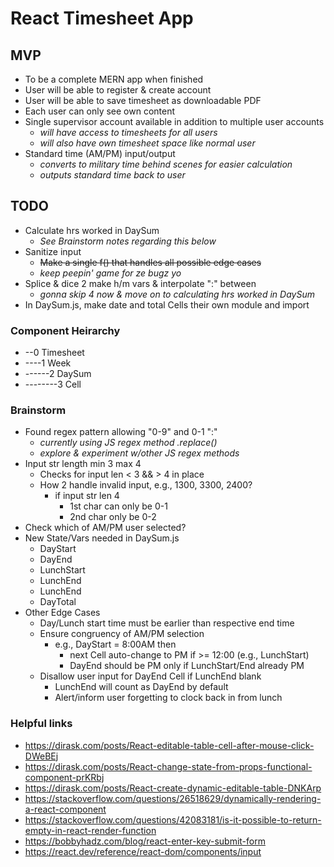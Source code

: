 # React Timesheet App

## MVP
 - To be a complete MERN app when finished
 - User will be able to register & create account
 - User will be able to save timesheet as downloadable PDF
 - Each user can only see own content
 - Single supervisor account available in addition to multiple user accounts
   * _will have access to timesheets for all users_
   * _will also have own timesheet space like normal user_
 - Standard time (AM/PM) input/output
   * _converts to military time behind scenes for easier calculation_
   * _outputs standard time back to user_

## TODO
 - Calculate hrs worked in DaySum
   * _See Brainstorm notes regarding this below_
 - Sanitize input 
   * ~~Make a single f() that handles all possible edge cases~~
   * _keep peepin' game for ze bugz yo_
 - Splice & dice 2 make h/m vars & interpolate ":" between
   * _gonna skip 4 now & move on to calculating hrs worked in DaySum_
 - In DaySum.js, make date and total Cells their own module and import

### Component Heirarchy
  - --0 Timesheet
  - ----1 Week
  - ------2 DaySum
  - --------3 Cell

### Brainstorm
  - Found regex pattern allowing "0-9" and 0-1 ":"
    * _currently using JS regex method .replace()_
    * _explore & experiment w/other JS regex methods_
  - Input str length min 3 max 4
    * Checks for input len < 3 && > 4 in place
    * How 2 handle invalid input, e.g., 1300, 3300, 2400?
      - if input str len 4
        - 1st char can only be 0-1
        - 2nd char only be 0-2
  - Check which of AM/PM user selected?
  - New State/Vars needed in DaySum.js
    * DayStart
    * DayEnd
    * LunchStart
    * LunchEnd
    * LunchEnd
    * DayTotal
  - Other Edge Cases
    * Day/Lunch start time must be earlier than respective end time
    * Ensure congruency of AM/PM selection
      - e.g., DayStart = 8:00AM then
        * next Cell auto-change to PM if >= 12:00 (e.g., LunchStart)
        * DayEnd should be PM only if LunchStart/End already PM
    * Disallow user input for DayEnd Cell if LunchEnd blank
      - LunchEnd will count as DayEnd by default
      - Alert/inform user forgetting to clock back in from lunch

### Helpful links
  - https://dirask.com/posts/React-editable-table-cell-after-mouse-click-DWeBEj
  - https://dirask.com/posts/React-change-state-from-props-functional-component-prKRbj
  - https://dirask.com/posts/React-create-dynamic-editable-table-DNKArp
  - https://stackoverflow.com/questions/26518629/dynamically-rendering-a-react-component
  - https://stackoverflow.com/questions/42083181/is-it-possible-to-return-empty-in-react-render-function
  - https://bobbyhadz.com/blog/react-enter-key-submit-form
  - https://react.dev/reference/react-dom/components/input
